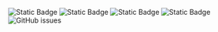 ![Static Badge](https://img.shields.io/badge/blacklists-60-000000) ![Static Badge](https://img.shields.io/badge/blacklisted-2819557-cc0000) ![Static Badge](https://img.shields.io/badge/whitelisted-2245-00CC00) ![Static Badge](https://img.shields.io/badge/streaming_blacklist-28107-000000) ![GitHub issues](https://img.shields.io/github/issues/fabriziosalmi/blacklists)
